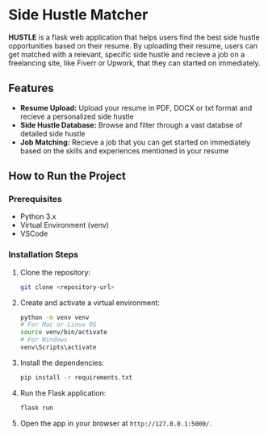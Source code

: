 # Side Hustle Matcher

**HUSTLE** is a flask web application that helps users find the best side hustle opportunities based on their resume. By uploading their resume, users can get matched with a relevant, specific side hustle and recieve a job on a freelancing site, like Fiverr or Upwork, that they can started on immediately.

## Features

- **Resume Upload:** Upload your resume in PDF, DOCX or txt format and recieve a personalized side hustle
- **Side Hustle Database:** Browse and filter through a vast databse of detailed side hustle
- **Job Matching:** Recieve a job that you can get started on immediately based on the skills and experiences mentioned in your resume

## How to Run the Project

### Prerequisites
- Python 3.x
- Virtual Environment (venv)
- VSCode

### Installation Steps
1. Clone the repository:
    ```bash
    git clone <repository-url>
    ```
2. Create and activate a virtual environment:
    ```bash
    python -m venv venv
    # For Mac or Linux OS
    source venv/bin/activate
    # For Windows
    venv\Scripts\activate
    ```

3. Install the dependencies:
    ```bash
    pip install -r requirements.txt
    ```

4. Run the Flask application:
    ```bash
    flask run
    ```

5. Open the app in your browser at `http://127.0.0.1:5000/`.

